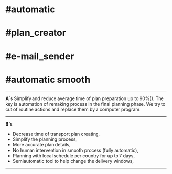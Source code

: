 # **#automatic**
# **#plan_creator**
# **#e-mail_sender**
# **#automatic smooth**
_____
**A`s**
Simplify and reduce average time of plan preparation up to 90%().
The key is automation of remaking process in the final planning phase. We try to cut of routine actions and replace them by a computer program. 

______
**B`s**

- Decrease time of transport plan creating,
- Simplify the planning process,
- More accurate plan details,
- No human intervention in smooth process (fully automatic),
- Planning with local schedule per country for up to 7 days,
- Semiautomatic tool to help change the delivery windows,
______